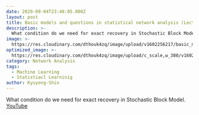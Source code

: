 ```yaml
---
date: 2020-09-04T23:48:05.000Z
layout: post
title: Basic models and questions in statistical network analysis (Lecture 1)
description: >-
  What condition do we need for exact recovery in Stochastic Block Model.
image: >-
  https://res.cloudinary.com/dthouk4zq/image/upload/v1602256217/basic_model_and_question_beqj3m.png
optimized_image: >-
  https://res.cloudinary.com/dthouk4zq/image/upload/c_scale,w_380/v1602256217/basic_model_and_question_beqj3m.png
category: Network Analysis
tags:
  - Machine Learning
  - Statistiacl Learninig
author: Kyuyong-Shin
---
```

What condition do we need for exact recovery in Stochastic Block Model.
[YouTube](https://youtu.be/nb9VFeN78bk)